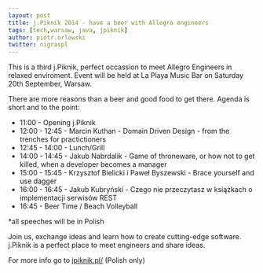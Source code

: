 ```yaml
---
layout: post
title: j.Piknik 2014 - have a beer with Allegro engineers
tags: [tech,warsaw, java, jpiknik]
author: piotr.orlowski
twitter: nigraspl
---
```


This is a third j.Piknik, perfect occassion to meet Allegro Engineers in relaxed enviroment.
Event will be held at La Playa Music Bar on Saturday 20th September, Warsaw.

There are more reasons than a beer and good food to get there. Agenda is short and to the point:

* 11:00 - Opening j.Piknik
* 12:00 - 12:45 - Marcin Kuthan - Domain Driven Design - from the trenches for practictioners
* 12:45 - 14:00 - Lunch/Grill
* 14:00 - 14:45 - Jakub Nabrdalik - Game of throneware, or how not to get killed, when a developer becomes a manager
* 15:00 - 15:45 - Krzysztof Bielicki i Paweł Byszewski - Brace yourself and use dagger
* 16:00 - 16:45 - Jakub Kubryński - Czego nie przeczytasz w książkach o implementacji serwisów REST
* 16:45 - Beer Time / Beach Volleyball

*all speeches will be in Polish

Join us, exchange ideas and learn how to create cutting-edge software.
j.Piknik is a perfect place to meet engineers and share ideas.

For more info go to [jpiknik.pl/](http://jpiknik.pl/) (Polish only)
